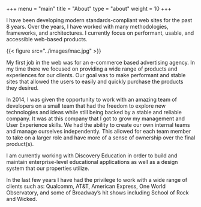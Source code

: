 +++
menu = "main"
title = "About"
type = "about"
weight = 10
+++

I have been developing modern standards-compliant web sites for the past 8 years. Over the years, I have worked with many methodologies, frameworks, and architectures. I currently focus on performant, usable, and accessible web-based products.

{{< figure src="../images/mac.jpg"  >}}

My first job in the web was for an e-commerce based advertising agency. In my time there we focused on providing a wide range of products and experiences for our clients. Our goal was to make performant and stable sites that allowed the users to easily and quickly purchase the products they desired.

In 2014, I was given the opportunity to work with an amazing team of developers on a small team that had the freedom to explore new technologies and ideas while still being backed by a stable and reliable company. It was at this company that I got to grow my management and User Experience skills. We had the ability to create our own internal teams and manage ourselves independently. This allowed for each team member to take on a larger role and have more of a sense of ownership over the final product(s).

I am currently working with Discovery Education in order to build and maintain enterprise-level educational applications as well as a design system that our properties utilize.

In the last few years I have had the privilege to work with a wide range of clients such as: Qualcomm, AT&T, American Express, One World Observatory, and some of Broadway’s hit shows including School of Rock and Wicked.
